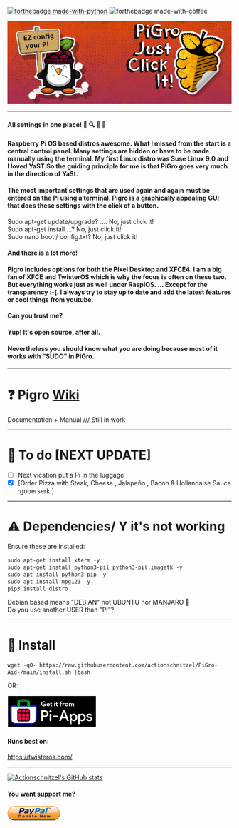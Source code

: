 [![forthebadge made-with-python](http://ForTheBadge.com/images/badges/made-with-python.svg)](https://www.python.org/)
![forthebadge made-with-coffee](https://github.com/actionschnitzel/PiGro-Aid-/blob/gh-pages/powered-by-coffee.svg)


![GUI](https://github.com/actionschnitzel/tingsandstuff/blob/main/header%20X.png)
****
#### All settings in one place! :key: :mag: :hammer: :toilet:   
    
#### Raspberry Pi OS based distros awesome. What I missed from the start is a central control panel. Many settings are hidden or have to be made manually using the terminal. My first Ĺinux distro was Suse Linux 9.0 and I loved YaST.So the guiding principle for me is that PiGro goes very much in the direction of YaSt.     
    
#### The most important settings that are used again and again must be entered on the Pi using a terminal. Pigro is a graphically appealing GUI that does these settings with the click of a button.     
    
Sudo apt-get update/upgrade? .... No, just click it!     
Sudo apt-get install ...? No, just click it!     
Sudo nano boot / config.txt? No, just click it!     
    
#### And there is a lot more! 


#### Pigro includes options for both the Pixel Desktop and XFCE4. I am a big fan of XFCE and TwisterOS which is why the focus is often on these two. But everything works just as well under RaspiOS. ... Except for the transparency :-(. I always try to stay up to date and add the latest features or cool things from youtube.

#### Can you trust me?
#### Yup! It's open source, after all.
#### Nevertheless you should know what you are doing because most of it works with "SUDO" in PiGro.
****
 
#  :question: Pigro [Wiki](https://github.com/actionschnitzel/PiGro-Aid-/wiki)   
Documentation + Manual   /// Still in work 
****
#  :rocket: To do [NEXT UPDATE]

- [ ] Next vication put a Pi in the luggage
- [x] [Order Pizza with Steak, Cheese , Jalapeño , Bacon & Hollandaise Sauce :goberserk:]
****
# :warning: Dependencies/ Y it's not working    
  Ensure these are installed:  
```    
sudo apt-get install xterm -y
sudo apt-get install python3-pil python3-pil.imagetk -y
sudo apt install python3-pip -y
sudo apt install mpg123 -y
pip3 install distro
```

 Debian based means "DEBIAN" not UBUNTU nor MANJARO  :shit:   
 Do you use another USER than "Pi"?    

****

# :floppy_disk: Install

```
wget -qO- https://raw.githubusercontent.com/actionschnitzel/PiGro-Aid-/main/install.sh |bash
```       
    
OR:    
    
[![badge](https://github.com/Botspot/pi-apps/blob/master/icons/badge.png?raw=true)](https://github.com/Botspot/pi-apps)  




#### Runs best on:    
https://twisteros.com/    
****    
[![Actionschnitzel's GitHub stats](https://github-readme-stats.vercel.app/api?username=actionschnitzel)](https://github.com/actionschnitzel/github-readme-stats)

#### You want support me?    

[![badge](https://github.com/actionschnitzel/tingsandstuff/blob/main/kisspng-donation-computer-icons-portable-network-graphics-5b972c7ded3449.9709889315366339819716.png)](https://paypal.me/actionschnitzel?locale.x=de_DE)  
